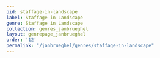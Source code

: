```yaml
---
pid: staffage-in-landscape
label: Staffage in Landscape
genre: Staffage in Landscape
collection: genres_janbrueghel
layout: genrepage_janbrueghel
order: '12'
permalink: "/janbrueghel/genres/staffage-in-landscape"
---
```

